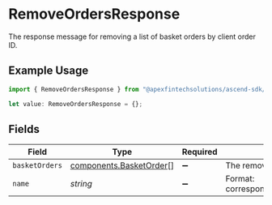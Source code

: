 # RemoveOrdersResponse

The response message for removing a list of basket orders by client order ID.

## Example Usage

```typescript
import { RemoveOrdersResponse } from "@apexfintechsolutions/ascend-sdk/models/components";

let value: RemoveOrdersResponse = {};
```

## Fields

| Field                                                                                 | Type                                                                                  | Required                                                                              | Description                                                                           | Example                                                                               |
| ------------------------------------------------------------------------------------- | ------------------------------------------------------------------------------------- | ------------------------------------------------------------------------------------- | ------------------------------------------------------------------------------------- | ------------------------------------------------------------------------------------- |
| `basketOrders`                                                                        | [components.BasketOrder](../../models/components/basketorder.md)[]                    | :heavy_minus_sign:                                                                    | The removed basket orders.                                                            |                                                                                       |
| `name`                                                                                | *string*                                                                              | :heavy_minus_sign:                                                                    | Format: correspondents/{correspondent}/baskets/{basket}                               | correspondents/01HPMZZM6RKMVZA1JQ63RQKJRP/baskets/fffd326-72fa-4d2b-bd1f-45384fe5d521 |